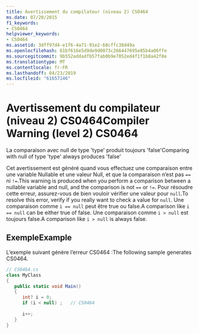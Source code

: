 ```yaml
---
title: Avertissement du compilateur (niveau 2) CS0464
ms.date: 07/20/2015
f1_keywords:
- CS0464
helpviewer_keywords:
- CS0464
ms.assetid: 3dff97d4-e1f6-4a71-91e2-68cffc38d49a
ms.openlocfilehash: 61bf616e5d9de9d0073c266447695e85b4a06ffe
ms.sourcegitcommit: 9b552addadfb57fab0b9e7852ed4f1f1b8a42f8e
ms.translationtype: MT
ms.contentlocale: fr-FR
ms.lasthandoff: 04/23/2019
ms.locfileid: "61657146"
---
```

# <a name="compiler-warning-level-2-cs0464"></a><span data-ttu-id="99e6d-102">Avertissement du compilateur (niveau 2) CS0464</span><span class="sxs-lookup"><span data-stu-id="99e6d-102">Compiler Warning (level 2) CS0464</span></span>
<span data-ttu-id="99e6d-103">La comparaison avec null de type 'type' produit toujours 'false'</span><span class="sxs-lookup"><span data-stu-id="99e6d-103">Comparing with null of type 'type' always produces 'false'</span></span>  
  
 <span data-ttu-id="99e6d-104">Cet avertissement est généré quand vous effectuez une comparaison entre une variable Nullable et une valeur Null, et que la comparaison n’est pas `==` ni `!=`.</span><span class="sxs-lookup"><span data-stu-id="99e6d-104">This warning is produced when you perform a comparison between a nullable variable and null, and the comparison is not `==` or `!=`.</span></span> <span data-ttu-id="99e6d-105">Pour résoudre cette erreur, assurez-vous de bien vouloir vérifier une valeur pour `null`.</span><span class="sxs-lookup"><span data-stu-id="99e6d-105">To resolve this error, verify if you really want to check a value for `null`.</span></span> <span data-ttu-id="99e6d-106">Une comparaison comme `i == null` peut être true ou false.</span><span class="sxs-lookup"><span data-stu-id="99e6d-106">A comparison like `i == null` can be either true of false.</span></span> <span data-ttu-id="99e6d-107">Une comparaison comme `i > null` est toujours false.</span><span class="sxs-lookup"><span data-stu-id="99e6d-107">A comparison like `i > null` is always false.</span></span>  
  
## <a name="example"></a><span data-ttu-id="99e6d-108">Exemple</span><span class="sxs-lookup"><span data-stu-id="99e6d-108">Example</span></span>  
 <span data-ttu-id="99e6d-109">L’exemple suivant génère l’erreur CS0464 :</span><span class="sxs-lookup"><span data-stu-id="99e6d-109">The following sample generates CS0464.</span></span>  
  
```csharp  
// CS0464.cs  
class MyClass  
{  
   public static void Main()  
   {  
      int? i = 0;  
      if (i < null) ;   // CS0464  
  
      i++;  
   }  
}  
```
